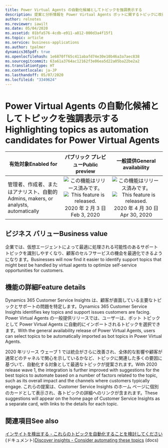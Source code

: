 ```yaml
---
title: Power Virtual Agents の自動化候補としてトピックを強調表示する
description: 提案と分析情報を Power Virtual Agents ボットに関するトピックに改善する
author: relnotes
ms.reviewer: iawilt
ms.date: 05/04/2020
ms.assetid: 01bfa576-4cdb-e911-a812-000d3a4f15f1
ms.topic: article
ms.service: business-applications
ms.author: tpalmer
dynamics365pdf: true
ms.openlocfilehash: 1e6870ff65c411abafd74e30e10b46a3a7aec838
ms.sourcegitcommit: 63a61a3764ac12162f3e06ea5d22a05ba22be2a2
ms.translationtype: HT
ms.contentlocale: ja-JP
ms.lasthandoff: 05/07/2020
ms.locfileid: "3349624"
---
```

# <a name="highlighting-topics-as-automation-candidates-for-power-virtual-agents"></a><span data-ttu-id="0f8f9-103">Power Virtual Agents の自動化候補としてトピックを強調表示する</span><span class="sxs-lookup"><span data-stu-id="0f8f9-103">Highlighting topics as automation candidates for Power Virtual Agents</span></span>


| <span data-ttu-id="0f8f9-104">有効対象</span><span class="sxs-lookup"><span data-stu-id="0f8f9-104">Enabled for</span></span>    |  <span data-ttu-id="0f8f9-105">パブリック プレビュー</span><span class="sxs-lookup"><span data-stu-id="0f8f9-105">Public preview</span></span> | <span data-ttu-id="0f8f9-106">一般提供</span><span class="sxs-lookup"><span data-stu-id="0f8f9-106">General availability</span></span> | 
| ---------- | :----------: |:----------: |
|<span data-ttu-id="0f8f9-107">管理者、作成者、またはアナリスト、自動的</span><span class="sxs-lookup"><span data-stu-id="0f8f9-107">Admins, makers, or analysts, automatically</span></span>|<span data-ttu-id="0f8f9-108">![この機能はリリース済みです。](/dynamics365-release-plan/media/green-checkmark.png "この機能はリリース済みです。")</span><span class="sxs-lookup"><span data-stu-id="0f8f9-108">![This feature is released.](/dynamics365-release-plan/media/green-checkmark.png "This feature is released.")</span></span> <span data-ttu-id="0f8f9-109">2020 年 2 月 3 日</span><span class="sxs-lookup"><span data-stu-id="0f8f9-109">Feb 3, 2020</span></span>| <span data-ttu-id="0f8f9-110">![この機能はリリース済みです。](/dynamics365-release-plan/media/green-checkmark.png "この機能はリリース済みです。")</span><span class="sxs-lookup"><span data-stu-id="0f8f9-110">![This feature is released.](/dynamics365-release-plan/media/green-checkmark.png "This feature is released.")</span></span> <span data-ttu-id="0f8f9-111">2020 年 4 月 30 日</span><span class="sxs-lookup"><span data-stu-id="0f8f9-111">Apr 30, 2020</span></span>|


## <a name="business-value"></a><span data-ttu-id="0f8f9-112">ビジネス バリュー</span><span class="sxs-lookup"><span data-stu-id="0f8f9-112">Business value</span></span>
<!-- bv start -->
<span data-ttu-id="0f8f9-113">企業では、仮想エージェントによって最適に処理される可能性のあるサポート トピックを識別しやすくなり、顧客のセルフサービスの機会を最適化できるようになります。</span><span class="sxs-lookup"><span data-stu-id="0f8f9-113">Businesses will now find it easier to identify support topics that might best be handled by virtual agents to optimize self-service opportunities for customers.</span></span>
<!-- bv end -->



## <a name="feature-details"></a><span data-ttu-id="0f8f9-114">機能の詳細</span><span class="sxs-lookup"><span data-stu-id="0f8f9-114">Feature details</span></span>
<!--feature detail start -->
<span data-ttu-id="0f8f9-115">Dynamics 365 Customer Service Insights は、顧客が直面している主要なトピックとサポートの問題を特定します。</span><span class="sxs-lookup"><span data-stu-id="0f8f9-115">Dynamics 365 Customer Service Insights identifies key topics and support issues customers are facing.</span></span> <span data-ttu-id="0f8f9-116">Power Virtual Agents の一般提供リリースでは、ユーザーは、ボット トピックとして Power Virtual Agents に自動的にインポートされるトピックを選択できます。</span><span class="sxs-lookup"><span data-stu-id="0f8f9-116">With the general availability release of Power Virtual Agents, users can select topics to be automatically imported as bot topics in Power Virtual Agents.</span></span> 

<span data-ttu-id="0f8f9-117">2020 年リリース ウェーブ 1 では統合がさらに改善され、全体的な影響や顧客が通常どのチャネルで関心を示しているかなど、トピックに関連した多くの要因に基づいて、自動化する対象として最適なトピックが提案されます。</span><span class="sxs-lookup"><span data-stu-id="0f8f9-117">With 2020 release wave 1, the integration is further improved with suggestions for the best topics to automate based on a number of factors related to the topic, such as its overall impact and the channels where customers typically engage.</span></span> <span data-ttu-id="0f8f9-118">これらの提案は、Customer Service Insights のホーム ページに個別のカードとして表示され、各トピックの詳細へのリンクが含まれます。</span><span class="sxs-lookup"><span data-stu-id="0f8f9-118">These suggestions will appear on the home page of Customer Service Insights as a separate card, with links to the details for each topic.</span></span>
<!--feature detail end -->










## <a name="see-also"></a><span data-ttu-id="0f8f9-119">関連項目</span><span class="sxs-lookup"><span data-stu-id="0f8f9-119">See also</span></span>

<!--docs start-->
<span data-ttu-id="0f8f9-120">[インサイトを検出する - これらのトピックを自動化することを検討してください](https://docs.microsoft.com/dynamics365/ai/customer-service-insights/keyinsights#consider-automating-these-topics) (ドキュメント)</span><span class="sxs-lookup"><span data-stu-id="0f8f9-120">[Discover insights - Consider automating these topics](https://docs.microsoft.com/dynamics365/ai/customer-service-insights/keyinsights#consider-automating-these-topics) (docs)</span></span>
<!--docs end-->

